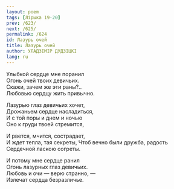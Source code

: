 ```yaml
---
layout: poem
tags: [Лірыка 19-20]
prev: /623/
next: /625/
permalink: /624
id: Лазурь очей
title: Лазурь очей
author: УЛАДЗІМІР ДУДЗІЦКІ
lang: ru
---
```



Улыбкой сердце мне поранил  
Огонь очей твоих девичьих.  
Скажи, зачем же эти раны?..  
Любовью сердцу жить привычно.  

Лазурью глаз девичьих хочет,  
Дрожаньем сердце насладиться,  
И с той поры и днем и ночью  
Оно к груди твоей стремится,  

И рвется, мчится, сострадает,  
И ждет тепла, тая секреты, 
Чтоб вечно были дружба, радость  
Сердечной ласкою согреты.  

И потому мне сердце ранил  
Огонь лазурных глаз девичьих.  
Любовь и очи — верю странно, —  
Излечат сердца безразличье.  
